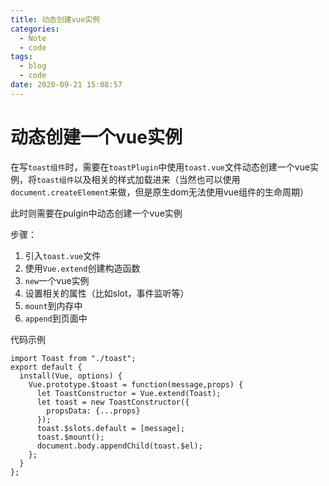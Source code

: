 ```yaml
---
title: 动态创建vue实例
categories:
  - Note
  - code
tags:
  - blog
  - code
date: 2020-09-21 15:08:57
---
```

# 动态创建一个vue实例

在写`toast组件`时，需要在`toastPlugin`中使用`toast.vue`文件动态创建一个vue实例，将`toast组件`以及相关的样式加载进来（当然也可以使用`document.createElement`来做，但是原生dom无法使用vue组件的生命周期）

此时则需要在pulgin中动态创建一个vue实例

步骤：

1. 引入`toast.vue`文件
2. 使用`Vue.extend`创建构造函数
3. `new`一个vue实例
4. 设置相关的属性（比如slot，事件监听等）
5. `mount`到内存中
6. `append`到页面中

代码示例
```
import Toast from "./toast";
export default {
  install(Vue, options) {
    Vue.prototype.$toast = function(message,props) {
      let ToastConstructor = Vue.extend(Toast);
      let toast = new ToastConstructor({
        propsData: {...props}
      });
      toast.$slots.default = [message];
      toast.$mount();
      document.body.appendChild(toast.$el);
    };
  }
};


```